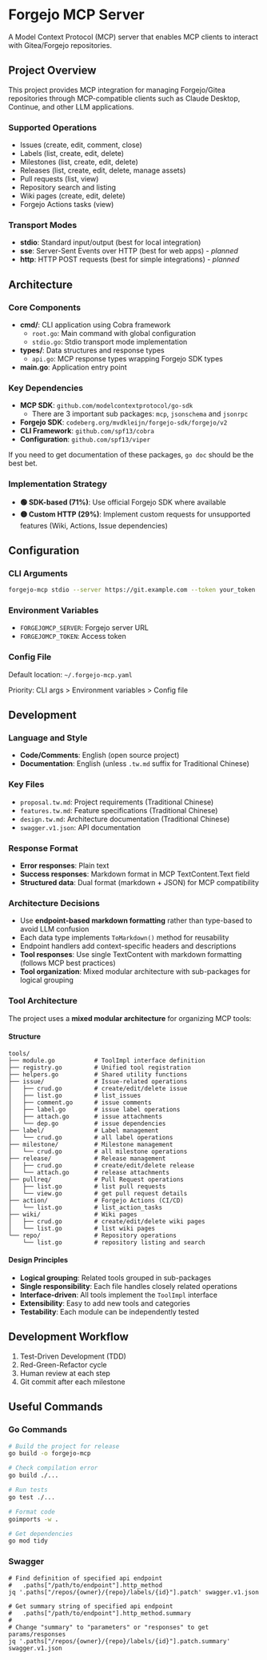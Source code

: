 # Forgejo MCP Server

A Model Context Protocol (MCP) server that enables MCP clients to interact with Gitea/Forgejo repositories.

## Project Overview

This project provides MCP integration for managing Forgejo/Gitea repositories through MCP-compatible clients such as Claude Desktop, Continue, and other LLM applications.

### Supported Operations
- Issues (create, edit, comment, close)
- Labels (list, create, edit, delete)
- Milestones (list, create, edit, delete)
- Releases (list, create, edit, delete, manage assets)
- Pull requests (list, view)
- Repository search and listing
- Wiki pages (create, edit, delete)
- Forgejo Actions tasks (view)

### Transport Modes
- **stdio**: Standard input/output (best for local integration)
- **sse**: Server-Sent Events over HTTP (best for web apps) - *planned*
- **http**: HTTP POST requests (best for simple integrations) - *planned*

## Architecture

### Core Components

- **cmd/**: CLI application using Cobra framework
  - `root.go`: Main command with global configuration
  - `stdio.go`: Stdio transport mode implementation
- **types/**: Data structures and response types
  - `api.go`: MCP response types wrapping Forgejo SDK types
- **main.go**: Application entry point

### Key Dependencies

- **MCP SDK**: `github.com/modelcontextprotocol/go-sdk`
  * There are 3 important sub packages: `mcp`, `jsonschema` and `jsonrpc`
- **Forgejo SDK**: `codeberg.org/mvdkleijn/forgejo-sdk/forgejo/v2`
- **CLI Framework**: `github.com/spf13/cobra`
- **Configuration**: `github.com/spf13/viper`

If you need to get documentation of these packages, `go doc` should be the best bet.

### Implementation Strategy

- **🟢 SDK-based (71%)**: Use official Forgejo SDK where available
- **🟡 Custom HTTP (29%)**: Implement custom requests for unsupported features (Wiki, Actions, Issue dependencies)

## Configuration

### CLI Arguments
```bash
forgejo-mcp stdio --server https://git.example.com --token your_token
```

### Environment Variables
- `FORGEJOMCP_SERVER`: Forgejo server URL
- `FORGEJOMCP_TOKEN`: Access token

### Config File
Default location: `~/.forgejo-mcp.yaml`

Priority: CLI args > Environment variables > Config file

## Development

### Language and Style
- **Code/Comments**: English (open source project)
- **Documentation**: English (unless `.tw.md` suffix for Traditional Chinese)

### Key Files
- `proposal.tw.md`: Project requirements (Traditional Chinese)
- `features.tw.md`: Feature specifications (Traditional Chinese)
- `design.tw.md`: Architecture documentation (Traditional Chinese)
- `swagger.v1.json`: API documentation

### Response Format
- **Error responses**: Plain text
- **Success responses**: Markdown format in MCP TextContent.Text field
- **Structured data**: Dual format (markdown + JSON) for MCP compatibility

### Architecture Decisions
- Use **endpoint-based markdown formatting** rather than type-based to avoid LLM confusion
- Each data type implements `ToMarkdown()` method for reusability
- Endpoint handlers add context-specific headers and descriptions
- **Tool responses**: Use single TextContent with markdown formatting (follows MCP best practices)
- **Tool organization**: Mixed modular architecture with sub-packages for logical grouping

### Tool Architecture

The project uses a **mixed modular architecture** for organizing MCP tools:

#### Structure
```
tools/
├── module.go           # ToolImpl interface definition
├── registry.go         # Unified tool registration
├── helpers.go          # Shared utility functions
├── issue/              # Issue-related operations
│   ├── crud.go         # create/edit/delete issue
│   ├── list.go         # list_issues
│   ├── comment.go      # issue comments
│   ├── label.go        # issue label operations
│   ├── attach.go       # issue attachments
│   └── dep.go          # issue dependencies
├── label/              # Label management
│   └── crud.go         # all label operations
├── milestone/          # Milestone management
│   └── crud.go         # all milestone operations
├── release/            # Release management
│   ├── crud.go         # create/edit/delete release
│   └── attach.go       # release attachments
├── pullreq/            # Pull Request operations
│   ├── list.go         # list pull requests
│   └── view.go         # get pull request details
├── action/             # Forgejo Actions (CI/CD)
│   └── list.go         # list_action_tasks
├── wiki/               # Wiki pages
│   ├── crud.go         # create/edit/delete wiki pages
│   └── list.go         # list wiki pages
└── repo/               # Repository operations
    └── list.go         # repository listing and search
```

#### Design Principles
- **Logical grouping**: Related tools grouped in sub-packages
- **Single responsibility**: Each file handles closely related operations
- **Interface-driven**: All tools implement the `ToolImpl` interface
- **Extensibility**: Easy to add new tools and categories
- **Testability**: Each module can be independently tested

## Development Workflow
1. Test-Driven Development (TDD)
2. Red-Green-Refactor cycle
3. Human review at each step
4. Git commit after each milestone

## Useful Commands

### Go Commands
```bash
# Build the project for release
go build -o forgejo-mcp

# Check compilation error
go build ./...

# Run tests
go test ./...

# Format code
goimports -w .

# Get dependencies
go mod tidy
```

### Swagger

```
# Find definition of specified api endpoint
#   .paths["/path/to/endpoint"].http_method
jq '.paths["/repos/{owner}/{repo}/labels/{id}"].patch' swagger.v1.json

# Get summary string of specified api endpoint
#   .paths["/path/to/endpoint"].http_method.summary
#
# Change "summary" to "parameters" or "responses" to get params/responses
jq '.paths["/repos/{owner}/{repo}/labels/{id}"].patch.summary' swagger.v1.json
```
